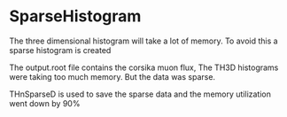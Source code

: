 # SparseHistogram
The three dimensional histogram will take a lot of memory. To avoid this a sparse histogram is created   

The output.root file contains the corsika muon flux, The TH3D histograms were taking too much memory. But the data was sparse.  

THnSparseD is used to save the sparse data and the memory utilization went down by 90%
